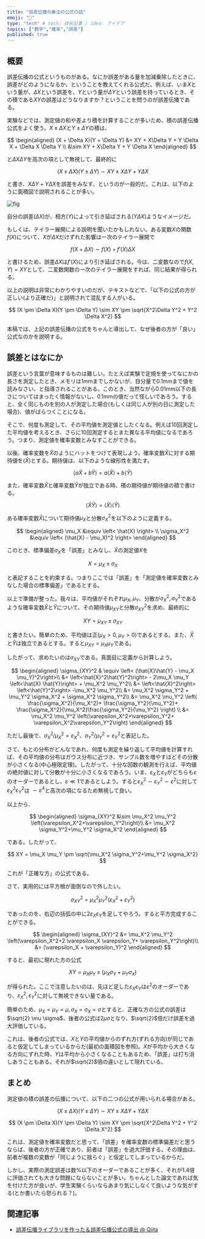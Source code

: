 ```yaml
---
title: "誤差伝播の乗法の公式の話"
emoji: "🤖"
type: "tech" # tech: 技術記事 / idea: アイデア
topics: ["数学","確率","誤差"]
published: true
---
```


## 概要

誤差伝播の公式というものがある。なにか誤差がある量を加減乗除したときに、誤差がどのようになるか、ということを教えてくれる公式だ。例えば、いま$X$という量が、$\Delta X$という誤差を、$Y$という量が$\Delta Y$という誤差を持っているとき、その積である$XY$の誤差はどうなりますか？ということを問うのが誤差伝播である。

実験などでは、測定値の和や差より積を計算することが多いため、積の誤差伝播公式をよく使う。$X \pm \Delta X$と$Y \pm \Delta Y$の積は、

$$
\begin{aligned}
(X + \Delta X)(Y + \Delta Y)  &= XY + X\Delta Y + Y \Delta X + \Delta X \Delta Y  \\
&\sim XY + X\Delta Y + Y \Delta X 
\end{aligned}
$$

と$\Delta X \Delta Y$を高次の項として無視して、最終的に

$$
(X \pm \Delta X)(Y \pm \Delta Y) \sim XY \pm X\Delta Y + Y \Delta X
$$

と書き、$X\Delta Y + Y \Delta X$を誤差をみなす、というのが一般的だ。これは、以下のように面積図で説明されることが多い。

![fig](https://raw.githubusercontent.com/kaityo256/zenn-content/main/articles/error_propagation/fig1.png)

自分の誤差($\Delta X$)が、相方($Y$)によって引き延ばされる($Y \Delta X$)ようなイメージだ。

もしくは、テイラー展開による説明を聞いたかもしれない。ある変数$X$の関数$f(X)$について、$X$が$\Delta X$だけずれた影響は一次のテイラー展開で

$$
f(X+\Delta X) \sim f(X) + f'(X) \Delta X
$$

と書けるため、誤差$\Delta X$は$f'(X)$により引き延ばされる。今は、二変数なので$f(X,Y) = XY$として、二変数関数の一次のテイラー展開をすれば、同じ結果が得られる。

以上の説明は非常にわかりやすいのだが、テキストなどで、「以下の公式の方が正しい(より正確だ)」と説明されて混乱する人がいる。

$$
(X \pm \Delta X)(Y \pm \Delta Y) \sim XY \pm \sqrt{X^2\Delta Y^2 + Y^2 \Delta X^2}
$$

本稿では、上記の誤差伝播の公式をちゃんと導出して、なぜ後者の方が「良い」公式なのかを説明する。

## 誤差とはなにか

誤差という言葉が意味するものは難しい。たとえば実験で定規を使ってなにかの長さを測定したとき、メモリは1mmまでしかないが、目分量で0.1mmまで値を読みなさい、と指導されることがある。このとき、当然ながら0.01mm以下の長さについてはまったく情報がないし、0.1mmの値だって怪しいであろう。すると、全く同じものを別の人が測定した場合(もしくは同じ人が別の日に測定した場合)、値がばらつくことになる。

そこで、何度も測定して、その平均値を測定値としたくなる。例えば10回測定した平均値を考えるとき、さらに10回測定するとまた異なる平均値になるであろう。つまり、測定値を確率変数とみなすことができる。

以後、確率変数を$\hat{X}$のようにハットをつけて表現しよう。確率変数$\hat{X}$に対する期待値を$\left< \hat{X} \right>$とする。期待値は、以下のような線形性を満たす。

$$
\left< a \hat{X} + b \hat{Y} \right> = 
a \left<\hat{X}\right> + 
b \left<\hat{Y}\right>
$$

また、確率変数$\hat{X}$と確率変数$\hat{Y}$が独立である時、積の期待値が期待値の積で書ける。

$$
\left<\hat{X}\hat{Y}\right> = \left<\hat{X}\right>\left<\hat{Y}\right>
$$

ある確率変数$\hat{X}$について期待値$\mu_X$と分散$\sigma_X^2$を以下のように定義する。

$$
\begin{aligned}
\mu_X &\equiv \left< \hat{X} \right> \\
\sigma_X^2 &\equiv \left< (\hat{X} - \mu_X)^2 \right>
\end{aligned}
$$

このとき、標準偏差$\sigma_X$を「誤差」とみなし、$\hat{X}$の測定値$X$を

$$
X = \mu_X \pm \sigma_X
$$

と表記することを約束する。つまりここでは「誤差」を「測定値を確率変数とみなした場合の標準偏差」であるとする。

以上で準備が整った。我々は、平均値がそれぞれ$\mu_X, \mu_Y$、分散が$\sigma_X^2, \sigma_Y^2$であるような確率変数$\hat{X}$と$\hat{Y}$について、その期待値$\mu_{XY}$と分散$\sigma_{XY}^2$を求め、最終的に

$$
XY = \mu_{XY} \pm \sigma_{XY}
$$

と書きたい。簡単のため、平均値は正($\mu_X > 0,\mu_Y > 0$)であるとする。また、$\hat{X}$と$\hat{Y}$は独立であるとする。すると$\mu_{XY} = \mu_X \mu_Y$である。

したがって、求めたいのは$\sigma_{XY}$である。真面目に定義から計算しよう。

$$
\begin{aligned}
\sigma_{XY}^2 & \equiv \left< (\hat{X}\hat{Y} - \mu_X \mu_Y)^2\right>\\
&= \left<\hat{X}^2\hat{Y}^2\right> - 2\mu_X \mu_Y \left<\hat{X} \hat{Y}\right> + \mu_X^2 \mu_Y^2\\
&= \left<\hat{X}^2\right> \left<\hat{Y}^2\right> -\mu_X^2 \mu_Y^2\\
&= \mu_X^2 \sigma_Y^2 + \mu_Y^2 \sigma_X^2 + \sigma_X^2 \sigma_Y^2\\
&= \mu_X^2 \mu_Y^2 \left( \frac{\sigma_X^2}{\mu_X^2}+ \frac{\sigma_Y^2}{\mu_Y^2}+ \frac{\sigma_X^2}{\mu_X^2}\frac{\sigma_Y^2}{\mu_Y^2} \right) \\
&= \mu_X^2 \mu_Y^2 \left(\varepsilon_X^2+\varepsilon_Y^2+ \varepsilon_X^2\varepsilon_Y^2\right)
\end{aligned}
$$

ただし最後で、$\sigma_X^2/\mu_X^2 = \varepsilon_X^2$、$\sigma_Y^2/\mu_Y^2 = \varepsilon_Y^2$と表記した。

さて、もとの分布がどんなであれ、何度も測定を繰り返して平均値を計算すれば、その平均値の分布はガウス分布に近づき、サンプル数を増やすほどその分散が小さくなる(中心極限定理)。したがって、十分な回数の観測を行えば、平均値の絶対値に対して分散が十分に小さくなるであろう。いま、$\varepsilon_X$と$\varepsilon_Y$がどちらも$\varepsilon$のオーダーであるとし、$\varepsilon \ll 1$であるとしよう。すると$\varepsilon_X^2 \sim \varepsilon_Y^2 \sim \varepsilon^2$に対して$\varepsilon_X^2\varepsilon_Y^2$は $\sim \varepsilon^4$と高次の項になるため無視して良い。

以上から、

$$
\begin{aligned}
\sigma_{XY}^2 &\sim  \mu_X^2 \mu_Y^2 \left(\varepsilon_X^2+\varepsilon_Y^2\right)\\
&= \mu_X^2 \sigma_Y^2+\mu_Y^2 \sigma_X^2
\end{aligned}
$$

である。したがって、

$$
XY = \mu_X \mu_Y \pm \sqrt{\mu_X^2 \sigma_Y^2+\mu_Y^2 \sigma_X^2}
$$

これが「正確な方」の公式である。

さて、実用的には平方根が面倒なので外したい。

$$
\sigma_{XY}^2 =  \mu_X^2 \mu_Y^2 \left(\varepsilon_X^2+\varepsilon_Y^2\right)
$$

であったのを、右辺の括弧の中に$2 \varepsilon_X \varepsilon_Y$を足してやろう。すると平方完成することができる。

$$
\begin{aligned}
\sigma_{XY}^2 &=  \mu_X^2 \mu_Y^2 \left(\varepsilon_X^2+2 \varepsilon_X \varepsilon_Y+ \varepsilon_Y^2\right)\\
&= (\varepsilon_X + \varepsilon_Y)^2
\end{aligned}
$$

すると、最初に現れた方の公式

$$
XY = \mu_X \mu_Y \pm (\mu_X \sigma_Y + \mu_Y \sigma_X)
$$

が得られた。ここで注意したいのは、先ほど足した$\varepsilon_X \varepsilon_Y$は$\varepsilon^2$のオーダーであり、$\varepsilon_X^2,\varepsilon_Y^2$に対して無視できない量である。

簡単のため、$\mu_X=\mu_Y=\mu, \sigma_X = \sigma_X = \sigma$とすると、正確な方の公式の誤差は$\sqrt{2} \mu \sigma$、後者の公式は$2 \mu \sigma$となり、$\sqrt{2}$倍だけ誤差を過大評価している。

これは、後者の公式では、$X$と$Y$の平均値からのずれ方(ずれる方向)が同じであると仮定してしまっているからだ(最初の面積図を参照)。$X$が平均から大きくなる方向にずれた時、$Y$は平均から小さくなることもあるため、「誤差」は打ち消しあうこともある。それが$\sqrt{2}$倍の違いとして現れている。

## まとめ

測定値の積の誤差の伝播について、以下の二つの公式が用いられる場合がある。

$$
(X \pm \Delta X)(Y \pm \Delta Y) \sim XY \pm X\Delta Y + Y \Delta X
$$

$$
(X \pm \Delta X)(Y \pm \Delta Y) \sim XY \pm \sqrt{X^2\Delta Y^2 + Y^2 \Delta X^2}
$$

これは、測定値を確率変数だと思って、「誤差」を確率変数の標準偏差だと思うならば、後者の方が正確であり、前者は「誤差」を過大評価する。その理由は、前者が複数の変数が「同じように揺らぐ」と仮定してしまっているからだ。

しかし、実際の測定誤差は数%以下のオーダーであることが多く、それが1.4倍に評価されても大きな問題にならないことが多い。ちゃんとした論文であれば気を付けた方が良いが、学生実験くらいならあまり気にしなくて良いような気がする(とか書いたら怒られる？)。

## 関連記事

* [誤差伝播ライブラリを作った＆誤差伝播公式の導出 @ Qiita](https://qiita.com/kaityo256/items/a9cb57cc2c53eb8c5218)